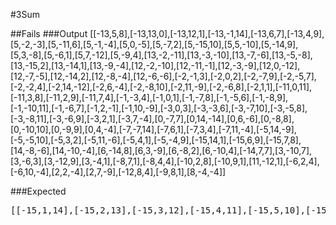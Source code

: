 #3Sum 










##Fails
###Output
[[-13,5,8],[-13,13,0],[-13,12,1],[-13,-1,14],[-13,6,7],[-13,4,9],[5,-2,-3],[5,-11,6],[5,-1,-4],[5,0,-5],[5,-7,2],[5,-15,10],[5,5,-10],[5,-14,9],[5,3,-8],[5,-6,1],[5,7,-12],[5,-9,4],[13,-2,-11],[13,-3,-10],[13,-7,-6],[13,-5,-8],[13,-15,2],[13,-14,1],[13,-9,-4],[12,-2,-10],[12,-11,-1],[12,-3,-9],[12,0,-12],[12,-7,-5],[12,-14,2],[12,-8,-4],[12,-6,-6],[-2,-1,3],[-2,0,2],[-2,-7,9],[-2,-5,7],[-2,-2,4],[-2,14,-12],[-2,6,-4],[-2,-8,10],[-2,11,-9],[-2,-6,8],[-2,1,1],[-11,0,11],[-11,3,8],[-11,2,9],[-11,7,4],[-1,-3,4],[-1,0,1],[-1,-7,8],[-1,-5,6],[-1,-8,9],[-1,-10,11],[-1,-6,7],[-1,2,-1],[-1,10,-9],[-3,0,3],[-3,-3,6],[-3,-7,10],[-3,-5,8],[-3,-8,11],[-3,-6,9],[-3,2,1],[-3,7,-4],[0,-7,7],[0,14,-14],[0,6,-6],[0,-8,8],[0,-10,10],[0,-9,9],[0,4,-4],[-7,-7,14],[-7,6,1],[-7,3,4],[-7,11,-4],[-5,14,-9],[-5,-5,10],[-5,3,2],[-5,11,-6],[-5,4,1],[-5,-4,9],[-15,14,1],[-15,6,9],[-15,7,8],[14,-8,-6],[14,-10,-4],[6,-14,8],[6,3,-9],[6,-8,2],[6,-10,4],[-14,7,7],[3,-10,7],[3,-6,3],[3,-12,9],[3,-4,1],[-8,7,1],[-8,4,4],[-10,2,8],[-10,9,1],[11,-12,1],[-6,2,4],[-6,10,-4],[2,2,-4],[2,7,-9],[-12,8,4],[-9,8,1],[8,-4,-4]]


###Expected
<pre>
[[-15,1,14],[-15,2,13],[-15,3,12],[-15,4,11],[-15,5,10],[-15,6,9],[-15,7,8],[-14,0,14],[-14,1,13],[-14,2,12],[-14,3,11],[-14,4,10],[-14,5,9],[-14,6,8],[-14,7,7],[-13,-1,14],[-13,0,13],[-13,1,12],[-13,2,11],[-13,3,10],[-13,4,9],[-13,5,8],[-13,6,7],[-12,-2,14],[-12,-1,13],[-12,0,12],[-12,1,11],[-12,2,10],[-12,3,9],[-12,4,8],[-12,5,7],[-11,-3,14],[-11,-2,13],[-11,-1,12],[-11,0,11],[-11,1,10],[-11,2,9],[-11,3,8],[-11,4,7],[-11,5,6],[-10,-4,14],[-10,-3,13],[-10,-2,12],[-10,-1,11],[-10,0,10],[-10,1,9],[-10,2,8],[-10,3,7],[-10,4,6],[-10,5,5],[-9,-5,14],[-9,-4,13],[-9,-3,12],[-9,-2,11],[-9,-1,10],[-9,0,9],[-9,1,8],[-9,2,7],[-9,3,6],[-9,4,5],[-8,-6,14],[-8,-5,13],[-8,-4,12],[-8,-3,11],[-8,-2,10],[-8,-1,9],[-8,0,8],[-8,1,7],[-8,2,6],[-8,3,5],[-8,4,4],[-7,-7,14],[-7,-6,13],[-7,-5,12],[-7,-4,11],[-7,-3,10],[-7,-2,9],[-7,-1,8],[-7,0,7],[-7,1,6],[-7,2,5],[-7,3,4],[-6,-6,12],[-6,-5,11],[-6,-4,10],[-6,-3,9],[-6,-2,8],[-6,-1,7],[-6,0,6],[-6,1,5],[-6,2,4],[-6,3,3],[-5,-5,10],[-5,-4,9],[-5,-3,8],[-5,-2,7],[-5,-1,6],[-5,0,5],[-5,1,4],[-5,2,3],[-4,-4,8],[-4,-3,7],[-4,-2,6],[-4,-1,5],[-4,0,4],[-4,1,3],[-4,2,2],[-3,-3,6],[-3,-2,5],[-3,-1,4],[-3,0,3],[-3,1,2],[-2,-2,4],[-2,-1,3],[-2,0,2],[-2,1,1],[-1,-1,2],[-1,0,1]]
</pre>
